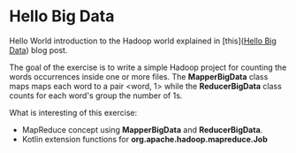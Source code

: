 Hello Big Data
==============

Hello World introduction to the Hadoop world explained in [this]([Hello Big Data](https://thegmariottiblog.blogspot.com/2017/02/hello-blog-world-learning-big-data-with.html)) blog post.

The goal of the exercise is to write a simple Hadoop project for counting the words occurrences inside
one or more files. The **MapperBigData** class maps maps each word to a pair <word, 1> while the 
**ReducerBigData** class counts for each word's group the number of 1s.

What is interesting of this exercise:
- MapReduce concept using **MapperBigData** and **ReducerBigData**.
- Kotlin extension functions for **org.apache.hadoop.mapreduce.Job**